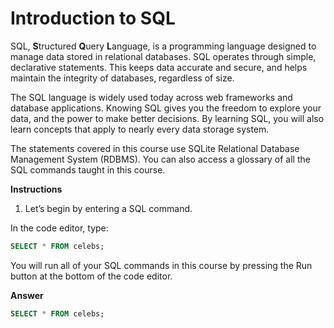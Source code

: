 # Introduction to SQL

SQL, **S**tructured **Q**uery **L**anguage, is a programming language designed to manage data stored in relational databases. SQL operates through simple, declarative statements. This keeps data accurate and secure, and helps maintain the integrity of databases, regardless of size.

The SQL language is widely used today across web frameworks and database applications. Knowing SQL gives you the freedom to explore your data, and the power to make better decisions. By learning SQL, you will also learn concepts that apply to nearly every data storage system.

The statements covered in this course use SQLite Relational Database Management System (RDBMS). You can also access a glossary of all the SQL commands taught in this course.

**Instructions**
1. Let’s begin by entering a SQL command.

In the code editor, type:
```sql
SELECT * FROM celebs;
```

You will run all of your SQL commands in this course by pressing the Run button at the bottom of the code editor.

**Answer**
```sql
SELECT * FROM celebs;
```
